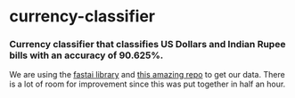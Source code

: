 # currency-classifier

### Currency classifier that classifies US Dollars and Indian Rupee bills with an accuracy of 90.625%.

We are using the [fastai library](https://github.com/fastai/fastai) and [this amazing repo](https://github.com/hardikvasa/google-images-download) to get our data.
There is a lot of room for improvement since this was put together in half an hour. 
